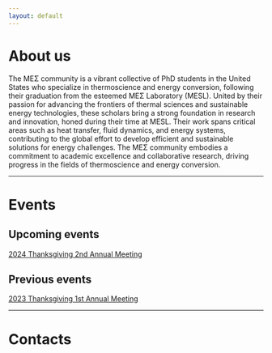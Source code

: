 ```yaml
---
layout: default
---
```

# About us

The ΜΕΣ community is a vibrant collective of PhD students in the United States who specialize in thermoscience and energy conversion, following their graduation from the esteemed ΜΕΣ Laboratory (MESL). United by their passion for advancing the frontiers of thermal sciences and sustainable energy technologies, these scholars bring a strong foundation in research and innovation, honed during their time at MESL. Their work spans critical areas such as heat transfer, fluid dynamics, and energy systems, contributing to the global effort to develop efficient and sustainable solutions for energy challenges. The ΜΕΣ community embodies a commitment to academic excellence and collaborative research, driving progress in the fields of thermoscience and energy conversion.

* * *

# Events
## Upcoming events
[2024 Thanksgiving 2nd Annual Meeting](./2nd-Annual-Meeting)

## Previous events
[2023 Thanksgiving 1st Annual Meeting](./1st-Annual-Meeting)

* * *

# Contacts

